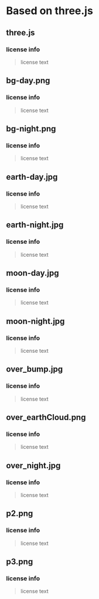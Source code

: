 # Based on three.js

## three.js 
### license info
> license text


## bg-day.png
### license info
> license text

## bg-night.png
### license info
> license text

## earth-day.jpg
### license info
> license text

## earth-night.jpg
### license info
> license text

## moon-day.jpg
### license info
> license text

## moon-night.jpg
### license info
> license text

## over_bump.jpg
### license info
> license text

## over_earthCloud.png
### license info
> license text

## over_night.jpg
### license info
> license text

## p2.png
### license info
> license text

## p3.png
### license info
> license text
